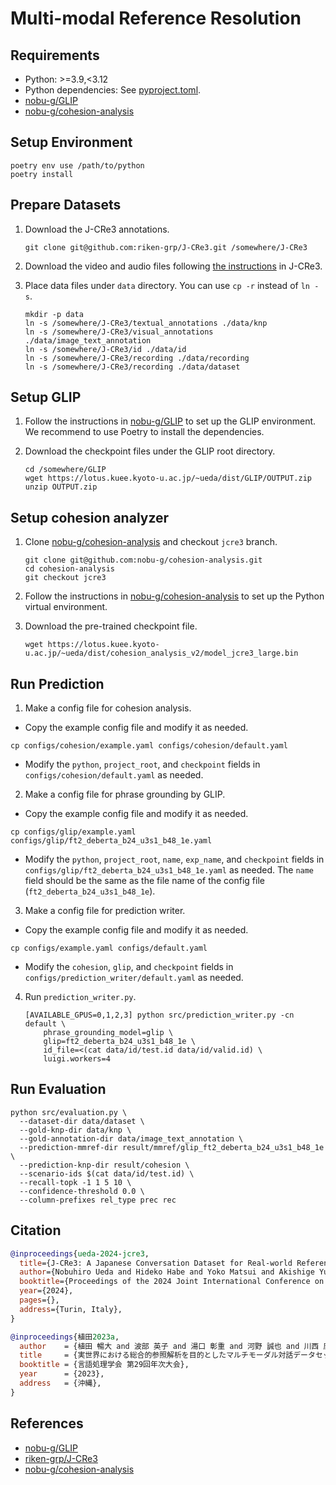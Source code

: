 # Multi-modal Reference Resolution

## Requirements

- Python: >=3.9,<3.12
- Python dependencies: See [pyproject.toml](./pyproject.toml).
- [nobu-g/GLIP](https://github.com/nobu-g/GLIP)
- [nobu-g/cohesion-analysis](https://github.com/nobu-g/cohesion-analysis)

## Setup Environment

```shell
poetry env use /path/to/python
poetry install
```

## Prepare Datasets

1. Download the J-CRe3 annotations.

    ```shell
    git clone git@github.com:riken-grp/J-CRe3.git /somewhere/J-CRe3
    ```

2. Download the video and audio files following [the instructions](https://github.com/riken-grp/J-CRe3?tab=readme-ov-file#video-and-audio-files) in J-CRe3.

3. Place data files under `data` directory. You can use `cp -r` instead of `ln -s`.

    ```shell
    mkdir -p data
    ln -s /somewhere/J-CRe3/textual_annotations ./data/knp
    ln -s /somewhere/J-CRe3/visual_annotations ./data/image_text_annotation
    ln -s /somewhere/J-CRe3/id ./data/id
    ln -s /somewhere/J-CRe3/recording ./data/recording
    ln -s /somewhere/J-CRe3/recording ./data/dataset
    ```

## Setup GLIP

1. Follow the instructions in [nobu-g/GLIP](https://github.com/nobu-g/GLIP) to set up the GLIP environment. We recommend to use Poetry to install the dependencies.

2. Download the checkpoint files under the GLIP root directory.

    ```shell
    cd /somewhere/GLIP
    wget https://lotus.kuee.kyoto-u.ac.jp/~ueda/dist/GLIP/OUTPUT.zip
    unzip OUTPUT.zip
    ```

## Setup cohesion analyzer

1. Clone [nobu-g/cohesion-analysis](https://github.com/nobu-g/cohesion-analysis) and checkout `jcre3` branch.

    ```shell
    git clone git@github.com:nobu-g/cohesion-analysis.git
    cd cohesion-analysis
    git checkout jcre3
    ```

2. Follow the instructions in [nobu-g/cohesion-analysis](https://github.com/nobu-g/cohesion-analysis) to set up the Python virtual environment.

4. Download the pre-trained checkpoint file.

    ```shell
    wget https://lotus.kuee.kyoto-u.ac.jp/~ueda/dist/cohesion_analysis_v2/model_jcre3_large.bin
    ```

## Run Prediction

1. Make a config file for cohesion analysis.

  - Copy the example config file and modify it as needed.

   ```shell
   cp configs/cohesion/example.yaml configs/cohesion/default.yaml
   ```
   - Modify the `python`, `project_root`, and `checkpoint` fields in `configs/cohesion/default.yaml` as needed.

2. Make a config file for phrase grounding by GLIP.

  - Copy the example config file and modify it as needed.

   ```shell
   cp configs/glip/example.yaml configs/glip/ft2_deberta_b24_u3s1_b48_1e.yaml
   ```
   - Modify the `python`, `project_root`, `name`, `exp_name`, and `checkpoint` fields in `configs/glip/ft2_deberta_b24_u3s1_b48_1e.yaml` as needed.
     The `name` field should be the same as the file name of the config file (`ft2_deberta_b24_u3s1_b48_1e`).

3. Make a config file for prediction writer.

  - Copy the example config file and modify it as needed.

   ```shell
   cp configs/example.yaml configs/default.yaml
   ```
   - Modify the `cohesion`, `glip`, and `checkpoint` fields in `configs/prediction_writer/default.yaml` as needed.

4. Run `prediction_writer.py`.

   ```shell
   [AVAILABLE_GPUS=0,1,2,3] python src/prediction_writer.py -cn default \
       phrase_grounding_model=glip \
       glip=ft2_deberta_b24_u3s1_b48_1e \
       id_file=<(cat data/id/test.id data/id/valid.id) \
       luigi.workers=4
    ```

## Run Evaluation

```shell
python src/evaluation.py \
  --dataset-dir data/dataset \
  --gold-knp-dir data/knp \
  --gold-annotation-dir data/image_text_annotation \
  --prediction-mmref-dir result/mmref/glip_ft2_deberta_b24_u3s1_b48_1e \
  --prediction-knp-dir result/cohesion \
  --scenario-ids $(cat data/id/test.id) \
  --recall-topk -1 1 5 10 \
  --confidence-threshold 0.0 \
  --column-prefixes rel_type prec rec
```

## Citation

```bibtex
@inproceedings{ueda-2024-jcre3,
  title={J-CRe3: A Japanese Conversation Dataset for Real-world Reference Resolution},
  author={Nobuhiro Ueda and Hideko Habe and Yoko Matsui and Akishige Yuguchi and Seiya Kawano and Yasutomo Kawanishi and Sadao Kurohashi and Koichiro Yoshino},
  booktitle={Proceedings of the 2024 Joint International Conference on Computational Linguistics, Language Resources and Evaluation (LREC-COLING 2024)},
  year={2024},
  pages={},
  address={Turin, Italy},
}
```

```bibtex
@inproceedings{植田2023a,
  author    = {植田 暢大 and 波部 英子 and 湯口 彰重 and 河野 誠也 and 川西 康友 and 黒橋 禎夫 and 吉野 幸一郎},
  title     = {実世界における総合的参照解析を目的としたマルチモーダル対話データセットの構築},
  booktitle = {言語処理学会 第29回年次大会},
  year      = {2023},
  address   = {沖縄},
}
```

## References

- [nobu-g/GLIP](https://github.com/nobu-g/GLIP)
- [riken-grp/J-CRe3](https://github.com/riken-grp/J-CRe3)
- [nobu-g/cohesion-analysis](https://github.com/nobu-g/cohesion-analysis)

